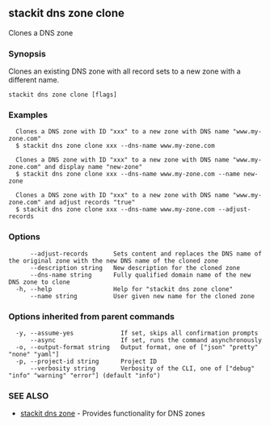 ## stackit dns zone clone

Clones a DNS zone

### Synopsis

Clones an existing DNS zone with all record sets to a new zone with a different name.

```
stackit dns zone clone [flags]
```

### Examples

```
  Clones a DNS zone with ID "xxx" to a new zone with DNS name "www.my-zone.com"
  $ stackit dns zone clone xxx --dns-name www.my-zone.com

  Clones a DNS zone with ID "xxx" to a new zone with DNS name "www.my-zone.com" and display name "new-zone"
  $ stackit dns zone clone xxx --dns-name www.my-zone.com --name new-zone

  Clones a DNS zone with ID "xxx" to a new zone with DNS name "www.my-zone.com" and adjust records "true"
  $ stackit dns zone clone xxx --dns-name www.my-zone.com --adjust-records
```

### Options

```
      --adjust-records       Sets content and replaces the DNS name of the original zone with the new DNS name of the cloned zone
      --description string   New description for the cloned zone
      --dns-name string      Fully qualified domain name of the new DNS zone to clone
  -h, --help                 Help for "stackit dns zone clone"
      --name string          User given new name for the cloned zone
```

### Options inherited from parent commands

```
  -y, --assume-yes             If set, skips all confirmation prompts
      --async                  If set, runs the command asynchronously
  -o, --output-format string   Output format, one of ["json" "pretty" "none" "yaml"]
  -p, --project-id string      Project ID
      --verbosity string       Verbosity of the CLI, one of ["debug" "info" "warning" "error"] (default "info")
```

### SEE ALSO

* [stackit dns zone](./stackit_dns_zone.md)	 - Provides functionality for DNS zones

